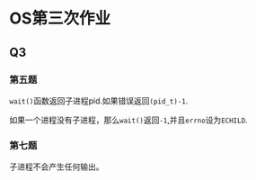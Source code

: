 # OS第三次作业




## Q3
### 第五题
`wait()`函数返回子进程pid.如果错误返回`(pid_t)-1`.

如果一个进程没有子进程，那么`wait()`返回`-1`,并且`errno`设为`ECHILD`.

### 第七题
子进程不会产生任何输出。